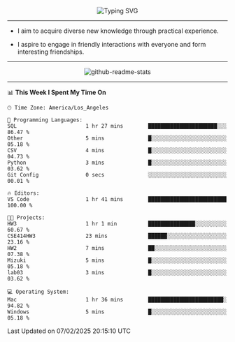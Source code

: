 <p align="center">
  <img src="https://readme-typing-svg.demolab.com?font=Fira+Code&weight=500&size=32&duration=2500&pause=1600&center=true&vCenter=true&random=false&width=1024&height=64&lines=Hi+there+%F0%9F%91%8B;I'm+delighted+you+could+make+it+here+%F0%9F%8E%89;I'm+Harry%2C+a+college+student+still+finding+my+way" alt="Typing SVG" />
</p>


---


- I aim to acquire diverse new knowledge through practical experience.

- I aspire to engage in friendly interactions with everyone and form interesting friendships.


---


<p align="center">
  <img src="https://github-readme-stats.vercel.app/api?username=Harry-Jing&show_icons=true" alt="github-readme-stats"/>
</p>


---

<!--START_SECTION:waka-->
📊 **This Week I Spent My Time On** 

```text
🕑︎ Time Zone: America/Los_Angeles

💬 Programming Languages: 
SQL                      1 hr 27 mins        ██████████████████████░░░   86.47 % 
Other                    5 mins              █░░░░░░░░░░░░░░░░░░░░░░░░   05.18 % 
CSV                      4 mins              █░░░░░░░░░░░░░░░░░░░░░░░░   04.73 % 
Python                   3 mins              █░░░░░░░░░░░░░░░░░░░░░░░░   03.62 % 
Git Config               0 secs              ░░░░░░░░░░░░░░░░░░░░░░░░░   00.01 % 

🔥 Editors: 
VS Code                  1 hr 41 mins        █████████████████████████   100.00 % 

🐱‍💻 Projects: 
HW3                      1 hr 1 min          ███████████████░░░░░░░░░░   60.67 % 
CSE414HW3                23 mins             ██████░░░░░░░░░░░░░░░░░░░   23.16 % 
HW2                      7 mins              ██░░░░░░░░░░░░░░░░░░░░░░░   07.38 % 
Mizuki                   5 mins              █░░░░░░░░░░░░░░░░░░░░░░░░   05.18 % 
lab03                    3 mins              █░░░░░░░░░░░░░░░░░░░░░░░░   03.62 % 

💻 Operating System: 
Mac                      1 hr 36 mins        ████████████████████████░   94.82 % 
Windows                  5 mins              █░░░░░░░░░░░░░░░░░░░░░░░░   05.18 % 
```


 Last Updated on 07/02/2025 20:15:10 UTC
<!--END_SECTION:waka-->
